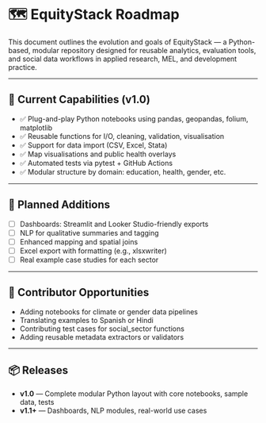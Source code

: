 
# 🗺️ EquityStack Roadmap

This document outlines the evolution and goals of EquityStack — a Python-based, modular repository designed for reusable analytics, evaluation tools, and social data workflows in applied research, MEL, and development practice.

---

## 🔧 Current Capabilities (v1.0)

- ✅ Plug-and-play Python notebooks using pandas, geopandas, folium, matplotlib
- ✅ Reusable functions for I/O, cleaning, validation, visualisation
- ✅ Support for data import (CSV, Excel, Stata)
- ✅ Map visualisations and public health overlays
- ✅ Automated tests via pytest + GitHub Actions
- ✅ Modular structure by domain: education, health, gender, etc.

---

## 🚧 Planned Additions

- [ ] Dashboards: Streamlit and Looker Studio-friendly exports
- [ ] NLP for qualitative summaries and tagging
- [ ] Enhanced mapping and spatial joins
- [ ] Excel export with formatting (e.g., xlsxwriter)
- [ ] Real example case studies for each sector

---

## 🧠 Contributor Opportunities

- Adding notebooks for climate or gender data pipelines
- Translating examples to Spanish or Hindi
- Contributing test cases for social_sector functions
- Adding reusable metadata extractors or validators

---

## 📦 Releases

- **v1.0** — Complete modular Python layout with core notebooks, sample data, tests
- **v1.1+** — Dashboards, NLP modules, real-world use cases
